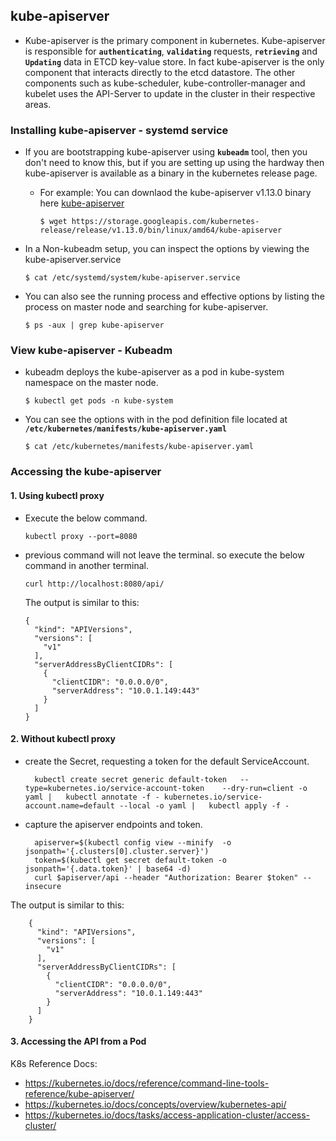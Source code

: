 ## kube-apiserver
- Kube-apiserver is the primary component in kubernetes. Kube-apiserver is responsible for **`authenticating`**, **`validating`** requests, **`retrieving`** and **`Updating`** data in ETCD key-value store. In fact kube-apiserver is the only component that interacts directly to the etcd datastore. The other components such as kube-scheduler, kube-controller-manager and kubelet uses the API-Server to update in the cluster in their respective areas.
  

  
### Installing kube-apiserver - systemd service

- If you are bootstrapping kube-apiserver using **`kubeadm`** tool, then you don't need to know this, but if you are setting up using the hardway then kube-apiserver is available as a binary in the kubernetes release page.
  - For example: You can downlaod the kube-apiserver v1.13.0 binary here [kube-apiserver](https://storage.googleapis.com/kubernetes-release/release/v1.13.0/bin/linux/amd64/kube-apiserver)
    ```
    $ wget https://storage.googleapis.com/kubernetes-release/release/v1.13.0/bin/linux/amd64/kube-apiserver
    ```

- In a Non-kubeadm setup, you can inspect the options by viewing the kube-apiserver.service
  ```
  $ cat /etc/systemd/system/kube-apiserver.service
  ```
  
   
- You can also see the running process and effective options by listing the process on master node and searching for kube-apiserver.
  ```
  $ ps -aux | grep kube-apiserver
  ```

 
### View kube-apiserver - Kubeadm
- kubeadm deploys the kube-apiserver as a pod in kube-system namespace on the master node.
  ```
  $ kubectl get pods -n kube-system
  ```
  
- You can see the options with in the pod definition file located at **`/etc/kubernetes/manifests/kube-apiserver.yaml`**
  ```
  $ cat /etc/kubernetes/manifests/kube-apiserver.yaml
  ```

### Accessing the kube-apiserver
#### 1. Using kubectl proxy
  - Execute the below command.
  
		kubectl proxy --port=8080
  
  - previous command will not leave the terminal. so execute the below command in another terminal.

		curl http://localhost:8080/api/

    The output is similar to this:

		{
		  "kind": "APIVersions",
		  "versions": [
		    "v1"
		  ],
		  "serverAddressByClientCIDRs": [
		    {
		      "clientCIDR": "0.0.0.0/0",
		      "serverAddress": "10.0.1.149:443"
		    }
		  ]
		}

#### 2. Without kubectl proxy
- create the Secret, requesting a token for the default ServiceAccount.

		kubectl create secret generic default-token   --type=kubernetes.io/service-account-token    --dry-run=client -o yaml |   kubectl annotate -f - kubernetes.io/service-account.name=default --local -o yaml |   kubectl apply -f -

- capture the apiserver endpoints and token.

		apiserver=$(kubectl config view --minify  -o jsonpath='{.clusters[0].cluster.server}')
		token=$(kubectl get secret default-token -o jsonpath='{.data.token}' | base64 -d)
		curl $apiserver/api --header "Authorization: Bearer $token" --insecure

The output is similar to this:

		{
		  "kind": "APIVersions",
		  "versions": [
		    "v1"
		  ],
		  "serverAddressByClientCIDRs": [
		    {
		      "clientCIDR": "0.0.0.0/0",
		      "serverAddress": "10.0.1.149:443"
		    }
		  ]
		}


#### 3. Accessing the API from a Pod
    
   
  


K8s Reference Docs:
- https://kubernetes.io/docs/reference/command-line-tools-reference/kube-apiserver/
- https://kubernetes.io/docs/concepts/overview/kubernetes-api/
- https://kubernetes.io/docs/tasks/access-application-cluster/access-cluster/
